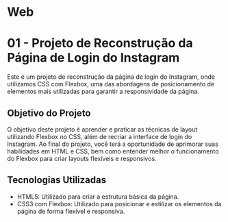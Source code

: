 # Web

# 01 - Projeto de Reconstrução da Página de Login do Instagram

Este é um projeto de reconstrução da página de login do Instagram, onde utilizamos CSS com Flexbox, uma das abordagens de posicionamento de elementos mais utilizadas para garantir a responsividade da página.

## Objetivo do Projeto

O objetivo deste projeto é aprender e praticar as técnicas de layout utilizando Flexbox no CSS, além de recriar a interface de login do Instagram. Ao final do projeto, você terá a oportunidade de aprimorar suas habilidades em HTML e CSS, bem como entender melhor o funcionamento do Flexbox para criar layouts flexíveis e responsivos.

## Tecnologias Utilizadas

- HTML5: Utilizado para criar a estrutura básica da página.
- CSS3 com Flexbox: Utilizado para posicionar e estilizar os elementos da página de forma flexível e responsiva.

